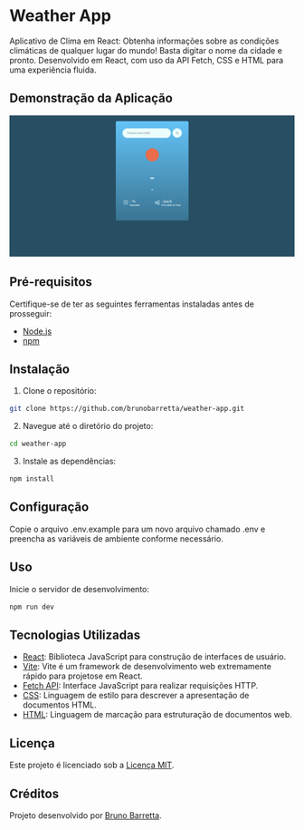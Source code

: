 # Weather App

Aplicativo de Clima em React: Obtenha informações sobre as condições climáticas de qualquer lugar do mundo! Basta digitar o nome da cidade e pronto. Desenvolvido em React, com uso da API Fetch, CSS e HTML para uma experiência fluida.

## Demonstração da Aplicação

![Slide de Demonstração](src/assets/images/weather-app.gif)

## Pré-requisitos

Certifique-se de ter as seguintes ferramentas instaladas antes de prosseguir:

- [Node.js](https://nodejs.org/)
- [npm](https://www.npmjs.com/)

## Instalação

1. Clone o repositório:

```bash
git clone https://github.com/brunobarretta/weather-app.git
```


2. Navegue até o diretório do projeto:

```bash
cd weather-app
```

3. Instale as dependências:

```bash
npm install
```

## Configuração

Copie o arquivo .env.example para um novo arquivo chamado .env e preencha as variáveis de ambiente conforme necessário.

## Uso

Inicie o servidor de desenvolvimento:

```bash
npm run dev
```

## Tecnologias Utilizadas

- [React](https://reactjs.org/): Biblioteca JavaScript para construção de interfaces de usuário.
- [Vite](https://vitejs.dev/): Vite é um framework de desenvolvimento web extremamente rápido para projetose em React. 
- [Fetch API](https://developer.mozilla.org/en-US/docs/Web/API/Fetch_API): Interface JavaScript para realizar requisições HTTP.
- [CSS](https://developer.mozilla.org/en-US/docs/Web/CSS): Linguagem de estilo para descrever a apresentação de documentos HTML.
- [HTML](https://developer.mozilla.org/en-US/docs/Web/HTML): Linguagem de marcação para estruturação de documentos web.

## Licença

Este projeto é licenciado sob a [Licença MIT](LICENSE).

## Créditos

Projeto desenvolvido por [Bruno Barretta](https://github.com/brunobarretta).
